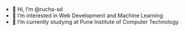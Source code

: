 - 👋 Hi, I’m @rucha-sd
- 👀 I’m interested in Web Development and Machine Learning
- 🌱 I’m currently studying at Pune Institute of Computer Technology

<!---
rucha-sd/rucha-sd is a ✨ special ✨ repository because its `README.md` (this file) appears on your GitHub profile.
You can click the Preview link to take a look at your changes.
--->
